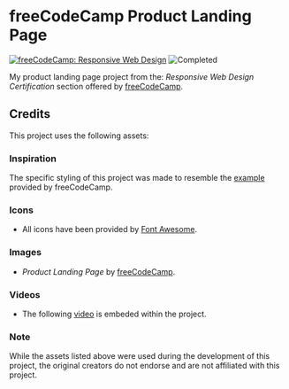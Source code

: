 # freeCodeCamp Product Landing Page
[![freeCodeCamp: Responsive Web Design](https://img.shields.io/badge/freeCodeCamp-Responsive_Web_Design-blue)](https://www.freecodecamp.org/mamlaki)
![Completed](https://img.shields.io/badge/Completed-green)

My product landing page project from the: <em>Responsive Web Design Certification</em> section offered by [freeCodeCamp](https://www.freecodecamp.org/).

## Credits

This project uses the following assets:

### Inspiration

The specific styling of this project was made to resemble the [example](https://product-landing-page.freecodecamp.rocks/) provided by freeCodeCamp.

### Icons

- All icons have been provided by [Font Awesome](https://fontawesome.com/).

### Images

- <em>Product Landing Page</em> by [freeCodeCamp](https://www.freecodecamp.org/).

### Videos

- The following [video](https://www.youtube.com/watch?v=y8Yv4pnO7qc) is embeded within the project.

###

### Note

While the assets listed above were used during the development of this project, the original creators do not endorse and are not affiliated with this project.